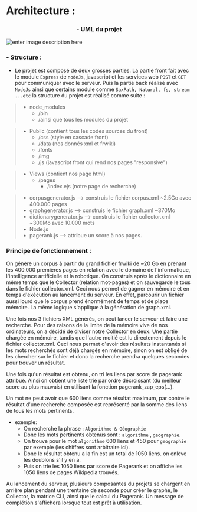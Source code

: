 # Architecture :

### <div style="text-align:center"> - UML du projet</div>

![enter image description here](https://cdn.discordapp.com/attachments/574989139594969109/706647694579335168/Architecture.png)

###  - Structure :
- Le projet est composé de deux grosses parties. La partie front fait avec le module `Express` de `nodeJs`, javascript et les services web `POST` et `GET` pour communiquer avec le serveur. Puis la partie back réalisé avec `NodeJs` ainsi que certains module comme `SaxPath, Natural, fs, stream ...etc` 
la structure du projet est réalisé comme suite :
> - node_modules 
> 	+ /bin
> 	+ /ainsi que tous les modules du projet

> - Public (contient tous les codes sources du front)
> 	+ /css (style en cascade front)
> 	+ /data (nos donnés xml et frwiki)
> 	+ /fonts 
> 	+ /img
> 	+ /js (javascript front qui rend nos pages "responsive")

> - Views (contient nos page html)
> 	+ /pages
> 		+ /index.ejs (notre page de recherche)

> - corpusgenerator.js --> construis le fichier corpus.xml ~2.5Go avec 400.000 pages
> - graphgenerator.js --> construis le fichier graph.xml ~370Mo
> - dictionarygenerator.js --> construis le fichier collector.xml ~300Mo avec 10.000 mots
> - Node.js
> - pagerank.js --> attribue un score à nos pages.

### Principe de fonctionnement :
On génère un corpus à partir du grand fichier frwiki de ~20 Go  en prenant les 400.000 premières pages en relation avec le domaine de l'informatique, l'intelligence artificielle et la robotique. On construis après le dictionnaire en même temps que le Collector (relation mot-pages) et on sauvegarde le tous dans le fichier collector.xml. Ceci nous permet de gagner en mémoire et en temps d'exécution au lancement du serveur. En effet, parcourir un fichier aussi lourd que le corpus prend énormément de temps et de place mémoire. La même logique s'applique à la génération de graph.xml. 

Une fois nos 3 fichiers XML générés, on peut lancer le serveur et faire une recherche. Pour des raisons de la limite de la mémoire vive de nos ordinateurs, on a décidé de diviser notre Collector en deux. Une partie chargée en mémoire, tandis que l'autre moitié est lu directement depuis le fichier collector.xml. Ceci nous permet d'avoir des résultats instantanés si les mots recherchés sont déjà chargés en mémoire, sinon on est obligé de les chercher sur le fichier et donc la recherche prendra quelques secondes pour trouver un résultat. 

Une fois qu'un résultat est obtenu, on tri les liens par score de pagerank attribué. Ainsi on obtient une liste trié par ordre décroissant (du meilleur score au plus mauvais) en utilisant la fonction pagerank_zap_eps(...).
 
Un mot ne peut avoir que 600 liens comme résultat maximum, par contre le résultat d'une recherche composée est représenté par la somme des liens de tous les mots pertinents.

* exemple:
	* On recherche la phrase : `Algorithme & Géographie`
	* Donc les mots pertinents obtenus sont : `algorithme` , `geographie`.
	* On trouve pour le mot `algorithme` 600 liens et 450 pour `geographie` par exemple (les chiffres sont arbitraire ici).
	* Donc le résultat obtenu a la fin est un total de 1050 liens. on enlève les doublons s'il y en a.
	* Puis on trie les 1050 liens par score de Pagerank et on affiche les 1050 liens de pages Wikipedia trouvés.


Au lancement du serveur, plusieurs composantes du projets se chargent en arrière plan pendant une trentaine de seconde pour créer le graphe, le Collector, la matrice CLI, ainsi que le calcul du Pagerank. Un message de complétion s'affichera lorsque tout est prêt à utilisation. 